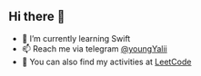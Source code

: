 ## Hi there 👋
- 🌱 I’m currently learning Swift
- 📫 Reach me via telegram [@youngYalii](https://t.me/youngYalii)
- 🧛 You can also find my activities at [LeetCode](https://leetcode.com/ilyakajava/)
